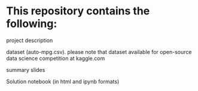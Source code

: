 # This repository contains the following:

project description

dataset (auto-mpg.csv). please note that dataset available for open-source data science competition at kaggle.com

summary slides

Solution notebook (in html and ipynb formats)
